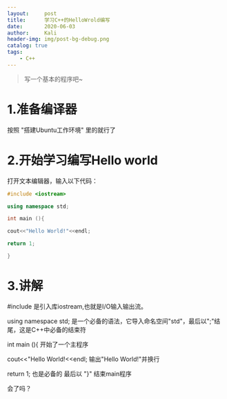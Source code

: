 ```yaml
---
layout:     post
title:      学习C++的HelloWrold编写
date:       2020-06-03
author:     Kali
header-img: img/post-bg-debug.png
catalog: true
tags:
    - C++
---
```

>写一个基本的程序吧~ 

# 1.准备编译器

按照 "搭建Ubuntu工作环境" 里的就行了 

# 2.开始学习编写Hello world

打开文本编辑器，输入以下代码：


```C++
#include <iostream>

using namespace std;

int main (){

cout<<"Hello World!"<<endl;

return 1;

}
```

# 3.讲解

#include <iostream> 是引入库iostream,也就是I/O输入输出流。

using namespace std; 是一个必备的语法，它导入命名空间"std"，最后以";"结尾，这是C++中必备的结束符

int main (){ 开始了一个主程序

cout<<"Hello World!<<endl; 输出"Hello World!"并换行

return 1; 也是必备的
最后以 "}" 结束main程序

会了吗？


